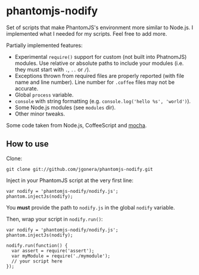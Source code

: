 phantomjs-nodify
================

Set of scripts that make PhantomJS's environment more similar to Node.js.
I implemented what I needed for my scripts. Feel free to add more.

Partially implemented features:

* Experimental `require()` support for custom (not built into PhatnomJS)
  modules. Use relative or absolute paths to include your modules (i.e. they
  must start with `.`, `..` or `/`).
* Exceptions thrown from required files are properly reported (with file name
  and line number). Line number for `.coffee` files may not be accurate.
* Global `process` variable.
* `console` with string formatting (e.g. `console.log('hello %s', 'world')`).
* Some Node.js modules (see `modules` dir).
* Other minor tweaks.

Some code taken from Node.js, CoffeeScript and [mocha](http://visionmedia.github.com/mocha/).


How to use
----------

Clone:

    git clone git://github.com/jgonera/phantomjs-nodify.git

Inject in your PhantomJS script at the very first line:

    var nodify = 'phantomjs-nodify/nodify.js';
    phantom.injectJs(nodify);

You **must** provide the path to `nodify.js` in the global `nodify` variable.

Then, wrap your script in `nodify.run()`:

    var nodify = 'phantomjs-nodify/nodify.js';
    phantom.injectJs(nodify);
    
    nodify.run(function() {
      var assert = require('assert');
      var myModule = require('./mymodule');
      // your script here
    });

